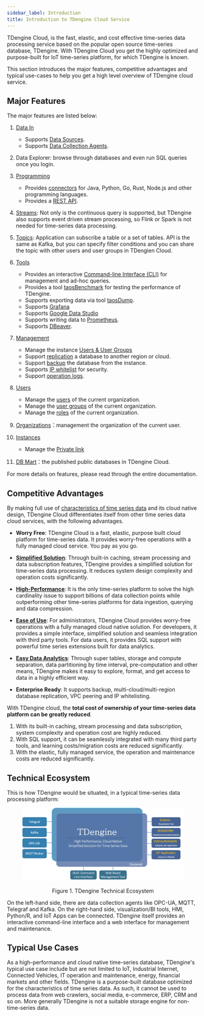 ```yaml
---
sidebar_label: Introduction
title: Introduction to TDengine Cloud Service
---
```


TDengine Cloud, is the fast, elastic, and cost effective time-series data processing service based on the popular open source time-series database, TDengine. With TDengine Cloud you get the highly optimized and purpose-built for IoT time-series platform, for which TDengine is known.

This section introduces the major features, competitive advantages and typical use-cases to help you get a high level overview of TDengine cloud service.

## Major Features

The major features are listed below:

1. [Data In](../data-in/)
   - Supports [Data Sources](../data-in/ds/).
   - Supports [Data Collection Agents](../data-in/dca/).
2. Data Explorer: browse through databases and even run SQL queries once you login.
3. [Programming](../programming/)
    - Provides [connectors](../programming/connector/) for Java, Python, Go, Rust, Node.js and other programming languages.
    - Provides a [REST API](../programming/connector/rest-api/).
4. [Streams](../stream/): Not only is the continuous query is supported, but TDengine also supports event driven stream processing, so Flink or Spark is not needed for time-series data processing.
5. [Topics](../data-subscription/):  Application can subscribe a table or a set of tables. API is the same as Kafka, but you can specify filter conditions and you can share the topic with other users and user groups in TDengien Cloud.
6. [Tools](../tools)
   - Provides an interactive [Command-line Interface (CLI)](../tools/cli/) for management and ad-hoc queries.
   - Provides a tool [taosBenchmark](../tools/taosbenchmark/) for testing the performance of TDengine.
   - Supports exporting data via tool [taosDump](../tools/taosdump/).
   - Supports [Grafana](../tools/grafana/)
   - Supports [Google Data Studio](../tools/gds/)
   - Supports writing data to [Prometheus](../tools/prometheus/).
   - Supports [DBeaver](../tools/dbeaver/).
7. [Management](../mgmt)
   - Manage the instance [Users & User Groups](../mgmt/user-mgmt)
   - Support [replication](../mgmt/replication) a database to another region or cloud.
   - Support [backup](../mgmt/backup) the database from the instance.
   - Supports [IP whitelist](../mgmt/ip-whites) for security.
   - Support [operation logs](../mgmt/ops-logs).
8. [Users](../user-mgmt)
   - Manage the [users](../user-mgmt/users) of the current organization.
   - Manage the [user groups](../user-mgmt/usergroups) of the current organization.
   - Manage the [roles](../user-mgmt/roles) of the current organization.

9. [Organizations](../orgs)：management the organization of the current user.
10. [Instances](../instances/)
    - Manage the [Private link](../instances/private-link)

11. [DB Mart](../dbmarts)：the published public databases in TDengine Cloud.

For more details on features, please read through the entire documentation.

## Competitive Advantages

By making full use of [characteristics of time series data](https://tdengine.com/tsdb/characteristics-of-time-series-data/) and its cloud native design, TDengine Cloud differentiates itself from other time series data cloud services, with the following advantages.

- **Worry Free**: TDengine Cloud is a fast, elastic, purpose built cloud platform for time-series data. It provides worry-free operations with a fully managed cloud service. You pay as you go.

- **[Simplified Solution](https://tdengine.com/tdengine/simplified-time-series-data-solution/)**: Through built-in caching, stream processing and data subscription features, TDengine provides a simplified solution for time-series data processing. It reduces system design complexity and operation costs significantly.

- **[High-Performance](https://tdengine.com/tdengine/high-performance-time-series-database/)**: It is the only time-series platform to solve the high cardinality issue to support billions of data collection points while outperforming other time-series platforms for data ingestion, querying and data compression.

- **[Ease of Use](https://tdengine.com/tdengine/easy-time-series-data-platform/)**: For administrators, TDengine Cloud provides worry-free operations with a fully managed cloud native solution. For developers, it provides a simple interface, simplified solution and seamless integration with third party tools. For data users, it provides SQL support with powerful time series extensions built for data analytics.

- **[Easy Data Analytics](https://tdengine.com/tdengine/time-series-data-analytics-made-easy/)**: Through super tables, storage and compute separation, data partitioning by time interval, pre-computation and other means, TDengine makes it easy to explore, format, and get access to data in a highly efficient way.

- **Enterprise Ready**: It supports backup, multi-cloud/multi-region database replication, VPC peering and IP whitelisting.

With TDengine cloud, the **total cost of ownership of your time-series data platform can be greatly reduced**.

1. With its built-in caching, stream processing and data subscription, system complexity and operation cost are highly reduced.
2. With SQL support, it can be seamlessly integrated with many third party tools, and learning costs/migration costs are reduced significantly.
3. With the elastic, fully managed service, the operation and maintenance costs are reduced significantly.

## Technical Ecosystem

This is how TDengine would be situated, in a typical time-series data processing platform:

<figure>

![TDengine Database Technical Ecosystem ](eco_system.webp)

<center><figcaption>Figure 1. TDengine Technical Ecosystem</figcaption></center>
</figure>

On the left-hand side, there are data collection agents like OPC-UA, MQTT, Telegraf and Kafka. On the right-hand side, visualization/BI tools, HMI, Python/R, and IoT Apps can be connected. TDengine itself provides an interactive command-line interface and a web interface for management and maintenance.

## Typical Use Cases

As a high-performance and cloud native time-series database, TDengine's typical use case include but are not limited to IoT, Industrial Internet, Connected Vehicles, IT operation and maintenance, energy, financial markets and other fields. TDengine is a purpose-built database optimized for the characteristics of time series data. As such, it cannot be used to process data from web crawlers, social media, e-commerce, ERP, CRM and so on. More generally TDengine is not a suitable storage engine for non-time-series data.
